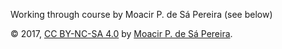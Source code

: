 Working through course by Moacir P. de Sá Pereira (see below)

© 2017, [CC BY-NC-SA 4.0](https://creativecommons.org/licenses/by-nc-sa/4.0/) by
[Moacir P. de Sá Pereira](http://moacir.com).
